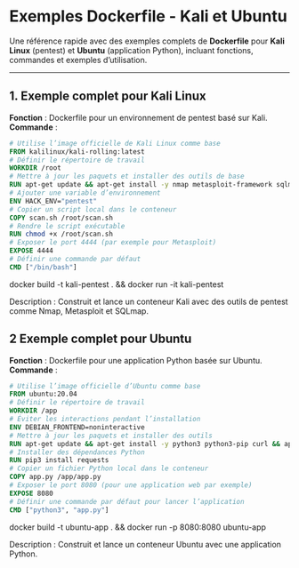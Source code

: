 # Exemples Dockerfile - Kali et Ubuntu

Une référence rapide avec des exemples complets de **Dockerfile** pour **Kali Linux** (pentest) et **Ubuntu** (application Python), incluant fonctions, commandes et exemples d’utilisation.

---

## 1. Exemple complet pour Kali Linux
**Fonction** : Dockerfile pour un environnement de pentest basé sur Kali.  
**Commande** :  
```dockerfile
# Utilise l’image officielle de Kali Linux comme base
FROM kalilinux/kali-rolling:latest
# Définir le répertoire de travail
WORKDIR /root
# Mettre à jour les paquets et installer des outils de base
RUN apt-get update && apt-get install -y nmap metasploit-framework sqlmap && apt-get clean
# Ajouter une variable d’environnement
ENV HACK_ENV="pentest"
# Copier un script local dans le conteneur
COPY scan.sh /root/scan.sh
# Rendre le script exécutable
RUN chmod +x /root/scan.sh
# Exposer le port 4444 (par exemple pour Metasploit)
EXPOSE 4444
# Définir une commande par défaut
CMD ["/bin/bash"]
 ```
docker build -t kali-pentest . && docker run -it kali-pentest

Description : Construit et lance un conteneur Kali avec des outils de pentest comme Nmap, Metasploit et SQLmap.

##  2 Exemple complet pour Ubuntu
**Fonction** : Dockerfile pour une application Python basée sur Ubuntu.
**Commande** :  
```dockerfile
# Utilise l’image officielle d’Ubuntu comme base
FROM ubuntu:20.04
# Définir le répertoire de travail
WORKDIR /app
# Éviter les interactions pendant l’installation
ENV DEBIAN_FRONTEND=noninteractive
# Mettre à jour les paquets et installer des outils
RUN apt-get update && apt-get install -y python3 python3-pip curl && apt-get clean
# Installer des dépendances Python
RUN pip3 install requests
# Copier un fichier Python local dans le conteneur
COPY app.py /app/app.py
# Exposer le port 8080 (pour une application web par exemple)
EXPOSE 8080
# Définir une commande par défaut pour lancer l’application
CMD ["python3", "app.py"]
```
docker build -t ubuntu-app . && docker run -p 8080:8080 ubuntu-app

Description : Construit et lance un conteneur Ubuntu avec une application Python.



